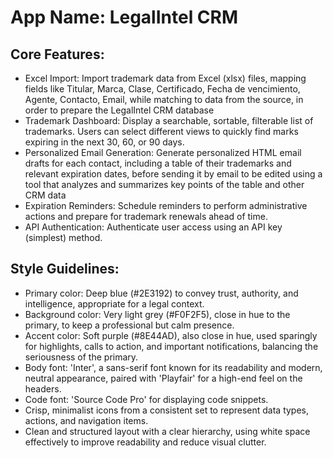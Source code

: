 # **App Name**: LegalIntel CRM

## Core Features:

- Excel Import: Import trademark data from Excel (xlsx) files, mapping fields like Titular, Marca, Clase, Certificado, Fecha de vencimiento, Agente, Contacto, Email, while matching to data from the source, in order to prepare the LegalIntel CRM database
- Trademark Dashboard: Display a searchable, sortable, filterable list of trademarks. Users can select different views to quickly find marks expiring in the next 30, 60, or 90 days.
- Personalized Email Generation: Generate personalized HTML email drafts for each contact, including a table of their trademarks and relevant expiration dates, before sending it by email to be edited using a tool that analyzes and summarizes key points of the table and other CRM data
- Expiration Reminders: Schedule reminders to perform administrative actions and prepare for trademark renewals ahead of time.
- API Authentication: Authenticate user access using an API key (simplest) method.

## Style Guidelines:

- Primary color: Deep blue (#2E3192) to convey trust, authority, and intelligence, appropriate for a legal context.
- Background color: Very light grey (#F0F2F5), close in hue to the primary, to keep a professional but calm presence.
- Accent color: Soft purple (#8E44AD), also close in hue, used sparingly for highlights, calls to action, and important notifications, balancing the seriousness of the primary.
- Body font: 'Inter', a sans-serif font known for its readability and modern, neutral appearance, paired with 'Playfair' for a high-end feel on the headers.
- Code font: 'Source Code Pro' for displaying code snippets.
- Crisp, minimalist icons from a consistent set to represent data types, actions, and navigation items.
- Clean and structured layout with a clear hierarchy, using white space effectively to improve readability and reduce visual clutter.